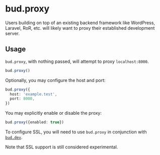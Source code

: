 # bud.proxy

Users building on top of an existing backend framework like WordPress, Laravel, RoR, etc.
will likely want to proxy their established development server.

## Usage

`bud.proxy`, with nothing passed, will attempt to proxy `localhost:8000`.

```ts
bud.proxy()
```

Optionally, you may configure the host and port:

```ts
bud.proxy({
  host: 'example.test',
  port: 8000,
})
```

You may explicitly enable or disable the proxy:

```ts
bud.proxy({enabled: true})
```

To configure SSL, you will need to use `bud.proxy` in conjunction with [`bud.dev`](docs:config/dev).

Note that SSL support is still considered experimental.
